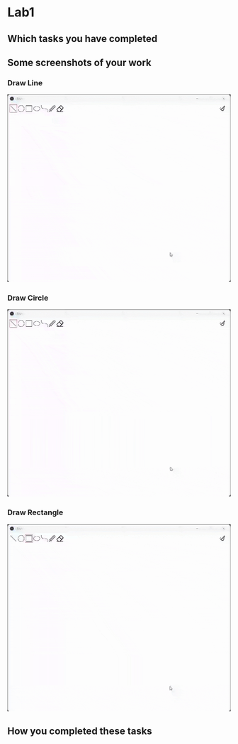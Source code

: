 # Lab1

## Which tasks you have completed


## Some screenshots of your work

### Draw Line
![image](https://github.com/CL075/113-1-ComputerGraphics/blob/Lab1/images/DrawLine.gif)
### Draw Circle
![image](https://github.com/CL075/113-1-ComputerGraphics/blob/Lab1/images/DrawCircle.gif)
### Draw Rectangle
![image](https://github.com/CL075/113-1-ComputerGraphics/blob/Lab1/images/DrawRec.gif)

## How you completed these tasks



